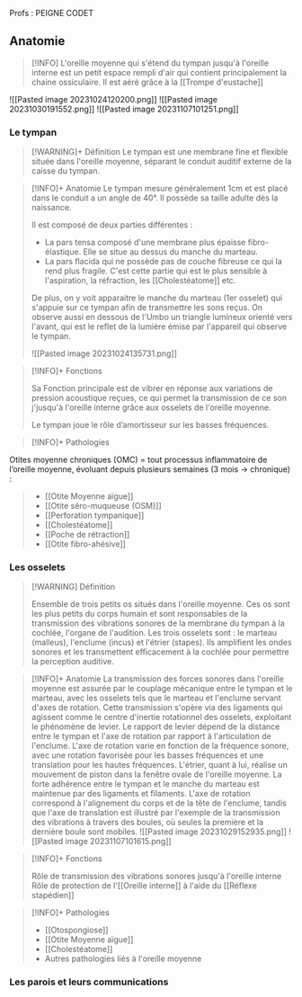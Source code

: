 Profs : PEIGNE CODET

## Anatomie

>[!INFO] 
>L'oreille moyenne qui s'étend du tympan jusqu'à l'oreille interne est un petit espace rempli d'air qui contient principalement la chaine ossiculaire. Il est aéré grâce à la [[Trompe d'eustache]]

![[Pasted image 20231024120200.png]]
![[Pasted image 20231030191552.png]]
![[Pasted image 20231107101251.png]]
### Le tympan

>[!WARNING]+ Définition
>Le tympan est une membrane fine et flexible située dans l'oreille moyenne, séparant le conduit auditif externe de la caisse du tympan.



>[!INFO]+ Anatomie
>Le tympan mesure généralement 1cm et est placé dans le conduit a un angle de 40°. Il possède sa taille adulte dès la naissance.
>
>Il est composé de deux parties différentes :
>- La pars tensa composé d'une membrane plus épaisse fibro-élastique. Elle se situe au dessus du manche du marteau.
>- La pars flacida qui ne possède pas de couche fibreuse ce qui la rend plus fragile. C'est cette partie qui est le plus sensible à l'aspiration, la réfraction, les [[Cholestéatome]] etc.
>  
>  De plus, on y voit apparaitre le manche du marteau (1er osselet) qui s'appuie sur ce tympan afin de transmettre les sons reçus.
>  On observe aussi en dessous de l'Umbo un triangle lumineux orienté vers l'avant, qui est le reflet de la lumière émise par l'appareil qui observe le tympan.
>  
>  ![[Pasted image 20231024135731.png]]

>[!INFO]+ Fonctions
>
>Sa Fonction principale est de vibrer en réponse aux variations de pression acoustique reçues, ce qui permet la transmission de ce son j'jusqu'à l'oreille interne grâce aux osselets de l'oreille moyenne.
>
>Le tympan joue le rôle d’amortisseur sur les basses fréquences.

>[!INFO]+ Pathologies
>
Otites moyenne chroniques (OMC) = tout processus inflammatoire de l’oreille moyenne, évoluant depuis plusieurs semaines (3 mois -> chronique) :
> - [[Otite Moyenne aïgue]]
> - [[Otite séro-muqueuse (OSM)]]
>  - [[Perforation tympanique]]
>  - [[Cholestéatome]]
>  - [[Poche de rétraction]]
> - [[Otite fibro-ahésive]] 

### Les osselets

>[!WARNING] Définition
>
>Ensemble de trois petits os situés dans l'oreille moyenne. Ces os sont les plus petits du corps humain et sont responsables de la transmission des vibrations sonores de la membrane du tympan à la cochlée, l'organe de l'audition. Les trois osselets sont : le marteau (malleus), l'enclume (incus) et l'étrier (stapes). Ils amplifient les ondes sonores et les transmettent efficacement à la cochlée pour permettre la perception auditive.

>[!INFO]+ Anatomie
>La transmission des forces sonores dans l'oreille moyenne est assurée par le couplage mécanique entre le tympan et le marteau, avec les osselets tels que le marteau et l'enclume servant d'axes de rotation. Cette transmission s'opère via des ligaments qui agissent comme le centre d'inertie rotationnel des osselets, exploitant le phénomène de levier.
> Le rapport de levier dépend de la distance entre le tympan et l'axe de rotation par rapport à l'articulation de l'enclume. L'axe de rotation varie en fonction de la fréquence sonore, avec une rotation favorisée pour les basses fréquences et une translation pour les hautes fréquences. L'étrier, quant à lui, réalise un mouvement de piston dans la fenêtre ovale de l'oreille moyenne. La forte adhérence entre le tympan et le manche du marteau est maintenue par des ligaments et filaments. L'axe de rotation correspond à l'alignement du corps et de la tête de l'enclume, tandis que l'axe de translation est illustré par l'exemple de la transmission des vibrations à travers des boules, où seules la première et la dernière boule sont mobiles.
>![[Pasted image 20231029152935.png]]
>![[Pasted image 20231107101615.png]]

>[!INFO]+ Fonctions
>
>Rôle de transmission des vibrations sonores jusqu'à l'oreille interne
>Rôle de protection de l'[[Oreille interne]] à l'aide du [[Réflexe stapédien]]

>[!INFO]+ Pathologies
>
>- [[Otospongiose]]
>- [[Otite Moyenne aïgue]]
>- [[Cholestéatome]]
>- Autres pathologies liés à l'oreille moyenne

### Les parois et leurs communications










